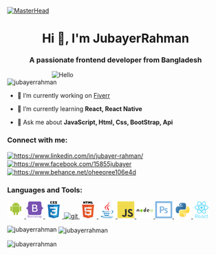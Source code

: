 [![MasterHead](https://mir-s3-cdn-cf.behance.net/project_modules/fs/be832922391491.58c25558f0fe7.gif)]( https://jubayerrahman.github.io)
<h1 align="center">Hi 👋, I'm JubayerRahman</h1>
<h3 align="center">A passionate frontend developer from Bangladesh</h3>
<img align="right" alt="Hello" width="400" src="https://i.pinimg.com/originals/50/83/e0/5083e0a2a7dcaae07c142e8b87036a27.gif"/>

<p align="left"> <img src="https://komarev.com/ghpvc/?username=jubayerrahman&label=Profile%20views&color=0e75b6&style=plastic" alt="jubayerrahman" /> </p>

- 🔭 I’m currently working on [Fiverr](https://www.fiverr.com/users/jubayer_rahman)

- 🌱 I’m currently learning **React, React Native**

- 💬 Ask me about **JavaScript, Html, Css, BootStrap, Api**

<h3 align="left">Connect with me:</h3>
<p align="left">
<a href="https://linkedin.com/in/https://www.linkedin.com/in/jubayer-rahman/" target="blank"><img align="center" src="https://raw.githubusercontent.com/rahuldkjain/github-profile-readme-generator/master/src/images/icons/Social/linked-in-alt.svg" alt="https://www.linkedin.com/in/jubayer-rahman/" height="30" width="40" /></a>
<a href="https://fb.com/https://www.facebook.com/15855jubayer" target="blank"><img align="center" src="https://raw.githubusercontent.com/rahuldkjain/github-profile-readme-generator/master/src/images/icons/Social/facebook.svg" alt="https://www.facebook.com/15855jubayer" height="30" width="40" /></a>
<a href="https://www.behance.net/https://www.behance.net/oheeoree106e4d" target="blank"><img align="center" src="https://raw.githubusercontent.com/rahuldkjain/github-profile-readme-generator/master/src/images/icons/Social/behance.svg" alt="https://www.behance.net/oheeoree106e4d" height="30" width="40" /></a>
</p>

<h3 align="left">Languages and Tools:</h3>
<p align="left"> <a href="https://developer.android.com" target="_blank" rel="noreferrer"> <img src="https://raw.githubusercontent.com/devicons/devicon/master/icons/android/android-original-wordmark.svg" alt="android" width="40" height="40"/> </a> <a href="https://getbootstrap.com" target="_blank" rel="noreferrer"> <img src="https://raw.githubusercontent.com/devicons/devicon/master/icons/bootstrap/bootstrap-plain-wordmark.svg" alt="bootstrap" width="40" height="40"/> </a> <a href="https://www.w3schools.com/css/" target="_blank" rel="noreferrer"> <img src="https://raw.githubusercontent.com/devicons/devicon/master/icons/css3/css3-original-wordmark.svg" alt="css3" width="40" height="40"/> </a> <a href="https://git-scm.com/" target="_blank" rel="noreferrer"> <img src="https://www.vectorlogo.zone/logos/git-scm/git-scm-icon.svg" alt="git" width="40" height="40"/> </a> <a href="https://www.w3.org/html/" target="_blank" rel="noreferrer"> <img src="https://raw.githubusercontent.com/devicons/devicon/master/icons/html5/html5-original-wordmark.svg" alt="html5" width="40" height="40"/> </a> <a href="https://www.java.com" target="_blank" rel="noreferrer"> <img src="https://raw.githubusercontent.com/devicons/devicon/master/icons/java/java-original.svg" alt="java" width="40" height="40"/> </a> <a href="https://developer.mozilla.org/en-US/docs/Web/JavaScript" target="_blank" rel="noreferrer"> <img src="https://raw.githubusercontent.com/devicons/devicon/master/icons/javascript/javascript-original.svg" alt="javascript" width="40" height="40"/> </a> <a href="https://nodejs.org" target="_blank" rel="noreferrer"> <img src="https://raw.githubusercontent.com/devicons/devicon/master/icons/nodejs/nodejs-original-wordmark.svg" alt="nodejs" width="40" height="40"/> </a> <a href="https://www.photoshop.com/en" target="_blank" rel="noreferrer"> <img src="https://raw.githubusercontent.com/devicons/devicon/master/icons/photoshop/photoshop-line.svg" alt="photoshop" width="40" height="40"/> </a> <a href="https://www.python.org" target="_blank" rel="noreferrer"> <img src="https://raw.githubusercontent.com/devicons/devicon/master/icons/python/python-original.svg" alt="python" width="40" height="40"/> </a> <a href="https://reactjs.org/" target="_blank" rel="noreferrer"> <img src="https://raw.githubusercontent.com/devicons/devicon/master/icons/react/react-original-wordmark.svg" alt="react" width="40" height="40"/> </a> </p>

<p><img align="left" src="https://github-readme-stats.vercel.app/api/top-langs?username=jubayerrahman&show_icons=true&locale=en&layout=compact" alt="jubayerrahman" /></p>

<p>&nbsp;<img align="center" src="https://github-readme-stats.vercel.app/api?username=jubayerrahman&show_icons=true&locale=en" alt="jubayerrahman" /></p>

<p><img align="center" src="https://github-readme-streak-stats.herokuapp.com/?user=jubayerrahman&" alt="jubayerrahman" /></p>
